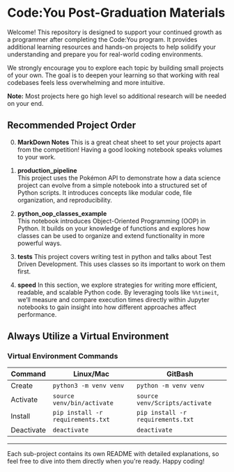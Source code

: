 # Code:You Post-Graduation Materials

Welcome! This repository is designed to support your continued growth as a programmer after completing the Code:You program. It provides additional learning resources and hands-on projects to help solidify your understanding and prepare you for real-world coding environments.

We strongly encourage you to explore each topic by building small projects of your own. The goal is to deepen your learning so that working with real codebases feels less overwhelming and more intuitive.

**Note:** Most projects here go high level so additional research will be needed on your end.

## Recommended Project Order

0. **MarkDown Notes**
   This is a great cheat sheet to set your projects apart from the competition! Having a good looking notebook speaks volumes to your work.

1. **production_pipeline**  
   This project uses the Pokémon API to demonstrate how a data science project can evolve from a simple notebook into a structured set of Python scripts. It introduces concepts like modular code, file organization, and reproducibility.

2. **python_oop_classes_example**  
   This notebook introduces Object-Oriented Programming (OOP) in Python. It builds on your knowledge of functions and explores how classes can be used to organize and extend functionality in more powerful ways.

3. **tests**
  This project covers writing test in python and talks about Test Driven Development. This uses classes so its important to work on them first. 

4. **speed**
   In this section, we explore strategies for writing more efficient, readable, and scalable Python code. By leveraging tools like `%%timeit`, we’ll measure and compare execution times directly within Jupyter notebooks to gain insight into how different approaches affect performance.


## Always Utilize a Virtual Environment


### Virtual Environment Commands
| Command | Linux/Mac | GitBash |
| ------- | --------- | ------- |
| Create | `python3 -m venv venv` | `python -m venv venv` |
| Activate | `source venv/bin/activate` | `source venv/Scripts/activate` |
| Install | `pip install -r requirements.txt` | `pip install -r requirements.txt` |
| Deactivate | `deactivate` | `deactivate` |

---

Each sub-project contains its own README with detailed explanations, so feel free to dive into them directly when you're ready. Happy coding!
